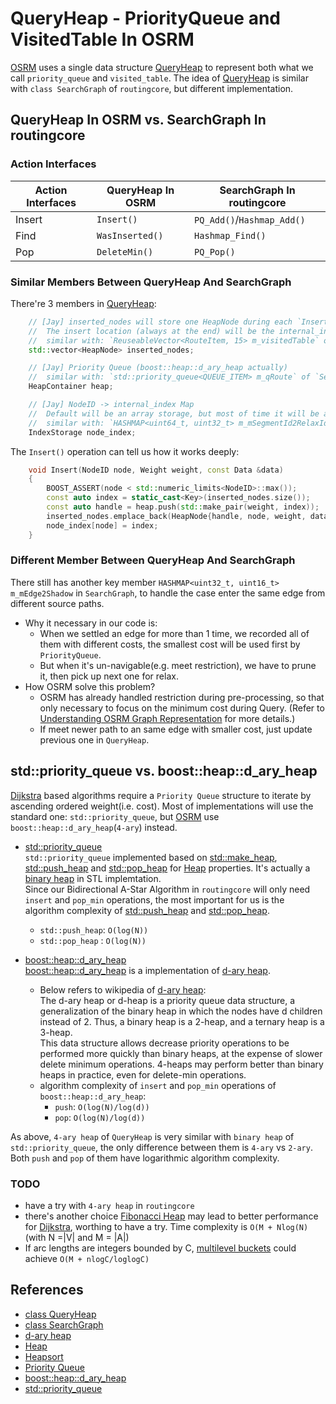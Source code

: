 # QueryHeap - PriorityQueue and VisitedTable In OSRM
[OSRM](https://github.com/Project-OSRM/osrm-backend) uses a single data structure [QueryHeap](https://github.com/Project-OSRM/osrm-backend/blob/72e03f9af9824cbb1d26cba878f242eb0feae584/include/util/query_heap.hpp#L195) to represent both what we call `priority_queue` and `visited_table`. The idea of [QueryHeap](https://github.com/Project-OSRM/osrm-backend/blob/72e03f9af9824cbb1d26cba878f242eb0feae584/include/util/query_heap.hpp#L195) is similar with `class SearchGraph` of `routingcore`, but different implementation.    

## QueryHeap In OSRM vs. SearchGraph In routingcore
### Action Interfaces
| Action Interfaces | QueryHeap In OSRM | SearchGraph In routingcore |
|-------------|---------------------|--------------------------------|
|Insert|`Insert()`|`PQ_Add()`/`Hashmap_Add()`|
|Find | `WasInserted()` | `Hashmap_Find()` |
|Pop | `DeleteMin()` | `PQ_Pop()` |

### Similar Members Between QueryHeap And SearchGraph
There're 3 members in [QueryHeap](https://github.com/Project-OSRM/osrm-backend/blob/72e03f9af9824cbb1d26cba878f242eb0feae584/include/util/query_heap.hpp#L195):     
```c++
    // [Jay] inserted_nodes will store one HeapNode during each `Insert()` action. 
    //  The insert location (always at the end) will be the internal_index for each Node. 
    //  similar with: `ReuseableVector<RouteItem, 15> m_visitedTable` of `SearchGraph`
    std::vector<HeapNode> inserted_nodes;

    // [Jay] Priority Queue (boost::heap::d_ary_heap actually)
    //  similar with: `std::priority_queue<QUEUE_ITEM> m_qRoute` of `SearchGraph`
    HeapContainer heap;

    // [Jay] NodeID -> internal_index Map
    //  Default will be an array storage, but most of time it will be a `std::unordered_map`
    //  similar with: `HASHMAP<uint64_t, uint32_t> m_mSegmentId2RelaxIdx` of `SearchGraph`
    IndexStorage node_index;
```     
The `Insert()` operation can tell us how it works deeply:    
```c++
    void Insert(NodeID node, Weight weight, const Data &data)
    {
        BOOST_ASSERT(node < std::numeric_limits<NodeID>::max());
        const auto index = static_cast<Key>(inserted_nodes.size());
        const auto handle = heap.push(std::make_pair(weight, index));
        inserted_nodes.emplace_back(HeapNode{handle, node, weight, data});
        node_index[node] = index;
    }

```
### Different Member Between QueryHeap And SearchGraph
There still has another key member `HASHMAP<uint32_t, uint16_t> m_mEdge2Shadow` in `SearchGraph`, to handle the case enter the same edge from different source paths.     
- Why it necessary in our code is:   
    - When we settled an edge for more than 1 time, we recorded all of them with different costs, the smallest cost will be used first by `PriorityQueue`.     
    - But when it's un-navigable(e.g. meet restriction), we have to prune it, then pick up next one for relax.    
- How OSRM solve this problem?        
    - OSRM has already handled restriction during pre-processing, so that only necessary to focus on the minimum cost during Query. (Refer to [Understanding OSRM Graph Representation](./understanding_osrm_graph_representation.md) for more details.)    
    - If meet newer path to an same edge with smaller cost, just update previous one in `QueryHeap`.    



## std::priority_queue vs. boost::heap::d_ary_heap
[Dijkstra](https://en.wikipedia.org/wiki/Dijkstra%27s_algorithm) based algorithms require a `Priority Queue` structure to iterate by ascending ordered weight(i.e. cost). Most of implementations will use the standard one: `std::priority_queue`, but [OSRM](https://github.com/Project-OSRM/osrm-backend) use `boost::heap::d_ary_heap`(`4-ary`) instead.    

- [std::priority_queue](http://www.cplusplus.com/reference/queue/priority_queue/)    
`std::priority_queue` implemented based on [std::make_heap](http://www.cplusplus.com/reference/algorithm/make_heap/), [std::push_heap](http://www.cplusplus.com/reference/algorithm/push_heap/) and [std::pop_heap](http://www.cplusplus.com/reference/algorithm/pop_heap/) for [Heap](https://en.wikipedia.org/wiki/Heap_(data_structure)) properties. It's actually a [binary heap](https://en.wikipedia.org/wiki/Binary_heap) in STL implemtation.     
Since our Bidirectional A-Star Algorithm in `routingcore` will only need `insert` and `pop_min` operations, the most important for us is the algorithm complexity of [std::push_heap](http://www.cplusplus.com/reference/algorithm/push_heap/) and [std::pop_heap](http://www.cplusplus.com/reference/algorithm/pop_heap/).    
    - `std::push_heap`: `O(log(N))`
    - `std::pop_heap` : `O(log(N))`

- [boost::heap::d_ary_heap](https://www.boost.org/doc/libs/1_66_0/doc/html/boost/heap/d_ary_heap.html)    
[boost::heap::d_ary_heap](https://www.boost.org/doc/libs/1_66_0/doc/html/boost/heap/d_ary_heap.html) is a implementation of [d-ary heap](https://en.wikipedia.org/wiki/D-ary_heap).      
    - Below refers to wikipedia of [d-ary heap](https://en.wikipedia.org/wiki/D-ary_heap):    
The d-ary heap or d-heap is a priority queue data structure, a generalization of the binary heap in which the nodes have d children instead of 2. Thus, a binary heap is a 2-heap, and a ternary heap is a 3-heap.    
This data structure allows decrease priority operations to be performed more quickly than binary heaps, at the expense of slower delete minimum operations. 4-heaps may perform better than binary heaps in practice, even for delete-min operations.    
    - algorithm complexity of `insert` and `pop_min` operations of `boost::heap::d_ary_heap`:    
        - `push`: `O(log(N)/log(d))`
        - `pop`: `O(log(N)/log(d))`

As above, `4-ary heap` of `QueryHeap` is very similar with `binary heap` of `std::priority_queue`, the only difference between them is `4-ary` vs `2-ary`. Both `push` and `pop` of them have logarithmic algorithm complexity.  


### TODO
- have a try with `4-ary heap` in `routingcore`
- there's another choice [Fibonacci Heap](https://en.wikipedia.org/wiki/Fibonacci_heap) may lead to better performance for [Dijkstra](https://en.wikipedia.org/wiki/Dijkstra%27s_algorithm), worthing to have a try.  Time complexity is `O(M + Nlog(N)`(with N =|V| and M = |A|)
- If arc lengths are integers bounded by C, [multilevel buckets](https://pubsonline.informs.org/doi/abs/10.1287/opre.27.1.161) could achieve `O(M + nlogC/loglogC)`
   
## References
- [class QueryHeap](https://github.com/Project-OSRM/osrm-backend/blob/72e03f9af9824cbb1d26cba878f242eb0feae584/include/util/query_heap.hpp#L195)
- [class SearchGraph](https://bitbucket.telenav.com/projects/NAV/repos/navcore/browse/routingcore/src/Direction/Routing/route_search_graph.h)
- [d-ary heap](https://en.wikipedia.org/wiki/D-ary_heap)
- [Heap](https://en.wikipedia.org/wiki/Heap_(data_structure))
- [Heapsort](https://en.wikipedia.org/wiki/Heapsort)
- [Priority Queue](https://en.wikipedia.org/wiki/Priority_queue)
- [boost::heap::d_ary_heap](https://www.boost.org/doc/libs/1_66_0/doc/html/boost/heap/d_ary_heap.html)
- [std::priority_queue](http://www.cplusplus.com/reference/queue/priority_queue/)  